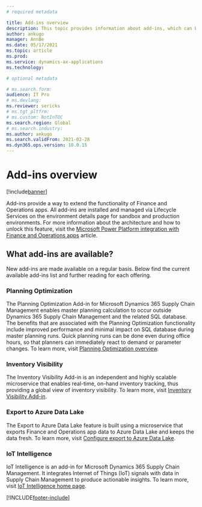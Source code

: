 ```yaml
---
# required metadata

title: Add-ins overview
description: This topic provides information about add-ins, which can be used to extend the functionality of Finance and Operations apps.
author: ankugo
manager: AnnBe
ms.date: 05/17/2021
ms.topic: article
ms.prod:
ms.service: dynamics-ax-applications
ms.technology: 

# optional metadata

# ms.search.form:
audience: IT Pro
# ms.devlang: 
ms.reviewer: sericks
# ms.tgt_pltfrm: 
# ms.custom: NotInTOC
ms.search.region: Global
# ms.search.industry:
ms.author: ankugo
ms.search.validFrom: 2021-02-28
ms.dyn365.ops.version: 10.0.15
---
```


# Add-ins overview

[!include[banner](../includes/banner.md)]

Add-ins provide a way to extend the functionality of Finance and Operations apps. All add-ins are installed and managed via Lifecycle Services on the environment details page for sandbox and production environments.  For more information about the architecture and how to unlock this feature, visit the [Microsoft Power Platform integration with Finance and Operations apps](overview.md) article.

## What add-ins are available?
New add-ins are made available on a regular basis.  Below find the current available add-ins list and further reading for each offering.

### Planning Optimization
The Planning Optimization Add-in for Microsoft Dynamics 365 Supply Chain Management enables master planning calculation to occur outside Dynamics 365 Supply Chain Management and the related SQL database. The benefits that are associated with the Planning Optimization functionality include improved performance and minimal impact on SQL database during master planning runs. Quick planning runs can be done even during office hours, so that planners can immediately react to demand or parameter changes.  To learn more, visit [Planning Optimization overview](../../../supply-chain/master-planning/planning-optimization/planning-optimization-overview.md).

### Inventory Visibility
The Inventory Visibility Add-in is an independent and highly scalable microservice that enables real-time, on-hand inventory tracking, thus providing a global view of inventory visibility. To learn more, visit [Inventory Visibility Add-in](../../../supply-chain/inventory/inventory-visibility.md). 

### Export to Azure Data Lake
The Export to Azure Data Lake feature is built using a microservice that exports Finance and Operations app data to Azure Data Lake and keeps the data fresh.  To learn more, visit [Configure export to Azure Data Lake](../data-entities/configure-export-data-lake.md).

### IoT Intelligence 
IoT Intelligence is an add-in for Microsoft Dynamics 365 Supply Chain Management. It integrates Internet of Things (IoT) signals with data in Supply Chain Management to produce actionable insights. To learn more, visit [IoT Intelligence home page](../../../supply-chain/iot/iot-intelligence-home-page.md).


[!INCLUDE[footer-include](../../../includes/footer-banner.md)]